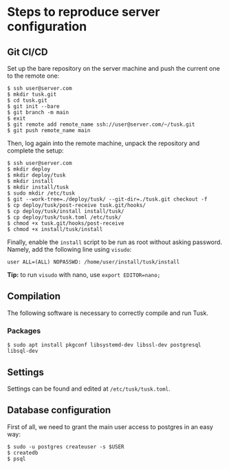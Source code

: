 # Steps to reproduce server configuration

## Git CI/CD

Set up the bare repository on the server machine and push the current one to the remote one:
```shell
$ ssh user@server.com
$ mkdir tusk.git
$ cd tusk.git
$ git init --bare
$ git branch -m main
$ exit
$ git remote add remote_name ssh://user@server.com/~/tusk.git
$ git push remote_name main
```
Then, log again into the remote machine, unpack the repository and complete the setup:
```shell
$ ssh user@server.com
$ mkdir deploy
$ mkdir deploy/tusk
$ mkdir install
$ mkdir install/tusk
$ sudo mkdir /etc/tusk
$ git --work-tree=./deploy/tusk/ --git-dir=./tusk.git checkout -f
$ cp deploy/tusk/post-receive tusk.git/hooks/
$ cp deploy/tusk/install install/tusk/
$ cp deploy/tusk/tusk.toml /etc/tusk/
$ chmod +x tusk.git/hooks/post-receive
$ chmod +x install/tusk/install 
```
Finally, enable the `install` script to be run as root without asking password.
Namely, add the following line using `visudo`:
```
user ALL=(ALL) NOPASSWD: /home/user/install/tusk/install
```
**Tip:** to run `visudo` with nano, use `export EDITOR=nano;`

## Compilation

The following software is necessary to correctly compile and run Tusk.

### Packages
```shell
$ sudo apt install pkgconf libsystemd-dev libssl-dev postgresql libsql-dev
```

## Settings

Settings can be found and edited at `/etc/tusk/tusk.toml`.

## Database configuration

First of all, we need to grant the main user access to postgres in an easy way:
```shell
$ sudo -u postgres createuser -s $USER
$ createdb
$ psql
```

